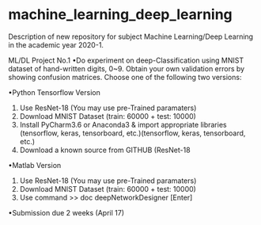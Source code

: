 # machine_learning_deep_learning
Description of new repository for subject Machine Learning/Deep Learning in the academic year 2020-1.

ML/DL Project No.1
•Do experiment on deep-Classification using MNIST dataset of hand-written digits, 0~9. 
Obtain your own validation errors by showing confusion matrices. Choose one of the following two versions:

•Python Tensorflow Version
1) Use ResNet-18 (You may use pre-Trained paramaters)
2) Download MNIST Dataset (train: 60000 + test: 10000)
3) Install PyCharm3.6 or Anaconda3 & import appropriate libraries (tensorflow, keras, tensorboard, etc.)(tensorflow, keras, tensorboard, etc.)
4) Download a known source from GITHUB (ResNet-18

•Matlab Version
1) Use ResNet-18 (You may use pre-Trained paramaters)
2) Download MNIST Dataset (train: 60000 + test: 10000)
3) Use command >> doc deepNetworkDesigner [Enter]

•Submission due 2 weeks (April 17)
